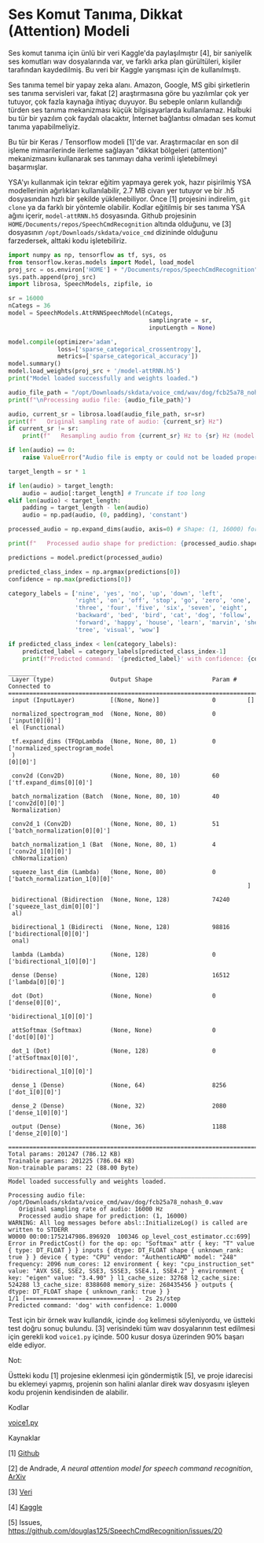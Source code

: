 # Ses Komut Tanıma, Dikkat (Attention) Modeli

Ses komut tanıma için ünlü bir veri Kaggle'da paylaşılmıştır [4], bir
saniyelik ses komutları wav dosyalarında var, ve farklı arka plan
gürültüleri, kişiler tarafından kaydedilmiş. Bu veri bir Kaggle yarışması
için de kullanılmıştı.

Ses tanıma temel bir yapay zeka alanı. Amazon, Google, MS gibi
şirketlerin ses tanıma servisleri var, fakat [2] araştırmasına göre bu
yazılımlar çok yer tutuyor, çok fazla kaynağa ihtiyaç duyuyor. Bu
sebeple onların kullandığı türden ses tanıma mekanizması küçük
bilgisayarlarda kullanılamaz. Halbuki bu tür bir yazılım çok faydalı
olacaktır, İnternet bağlantısı olmadan ses komut tanıma
yapabilmeliyiz.

Bu tür bir Keras / Tensorflow modeli [1]'de var. Araştırmacılar en son
dil işleme mimarilerinde ilerleme sağlayan "dikkat bölgeleri
(attention)" mekanizmasını kullanarak ses tanımayı daha verimli
işletebilmeyi başarmışlar.

YSA'yı kullanmak için tekrar eğitim yapmaya gerek yok, hazır
pişirilmiş YSA modellerinin ağırlıkları kullanılabilir, 2.7 MB civarı
yer tutuyor ve bir .h5 dosyasından hızlı bir şekilde
yüklenebiliyor. Önce [1] projesini indirelim, `git clone` ya da farklı
bir yöntemle olabilir. Kodlar eğitilmiş bir ses tanıma YSA ağını
içerir, `model-attRNN.h5` dosyasında.  Github projesinin
`HOME/Documents/repos/SpeechCmdRecognition` altında olduğunu, ve [3]
dosyasının `/opt/Downloads/skdata/voice_cmd` dizininde olduğunu farzedersek,
alttaki kodu işletebiliriz.

```python
import numpy as np, tensorflow as tf, sys, os
from tensorflow.keras.models import Model, load_model
proj_src = os.environ['HOME'] + "/Documents/repos/SpeechCmdRecognition"
sys.path.append(proj_src)
import librosa, SpeechModels, zipfile, io

sr = 16000
nCategs = 36
model = SpeechModels.AttRNNSpeechModel(nCategs,
                                        samplingrate = sr,
                                        inputLength = None) 

model.compile(optimizer='adam',
              loss=['sparse_categorical_crossentropy'],
              metrics=['sparse_categorical_accuracy'])
model.summary()
model.load_weights(proj_src + '/model-attRNN.h5')
print("Model loaded successfully and weights loaded.")

audio_file_path = "/opt/Downloads/skdata/voice_cmd/wav/dog/fcb25a78_nohash_0.wav"
print(f"\nProcessing audio file: {audio_file_path}")

audio, current_sr = librosa.load(audio_file_path, sr=sr)
print(f"   Original sampling rate of audio: {current_sr} Hz")
if current_sr != sr:
    print(f"   Resampling audio from {current_sr} Hz to {sr} Hz (model's expected SR).")

if len(audio) == 0:
    raise ValueError("Audio file is empty or could not be loaded properly.")

target_length = sr * 1 

if len(audio) > target_length:
    audio = audio[:target_length] # Truncate if too long
elif len(audio) < target_length:
    padding = target_length - len(audio)
    audio = np.pad(audio, (0, padding), 'constant')

processed_audio = np.expand_dims(audio, axis=0) # Shape: (1, 16000) for a 1-second clip

print(f"   Processed audio shape for prediction: {processed_audio.shape}")

predictions = model.predict(processed_audio)

predicted_class_index = np.argmax(predictions[0])
confidence = np.max(predictions[0])

category_labels = ['nine', 'yes', 'no', 'up', 'down', 'left',
                   'right', 'on', 'off', 'stop', 'go', 'zero', 'one', 'two',
                   'three', 'four', 'five', 'six', 'seven', 'eight',
                   'backward', 'bed', 'bird', 'cat', 'dog', 'follow',
                   'forward', 'happy', 'house', 'learn', 'marvin', 'sheila',
                   'tree', 'visual', 'wow']    

if predicted_class_index < len(category_labels):
    predicted_label = category_labels[predicted_class_index-1]
    print(f"Predicted command: '{predicted_label}' with confidence: {confidence:.4f}")
```

```
________
 Layer (type)                Output Shape                 Param #   Connected to                  
==================================================================================================
 input (InputLayer)          [(None, None)]               0         []                            
                                                                                                  
 normalized_spectrogram_mod  (None, None, 80)             0         ['input[0][0]']               
 el (Functional)                                                                                  
                                                                                                  
 tf.expand_dims (TFOpLambda  (None, None, 80, 1)          0         ['normalized_spectrogram_model
 )                                                                  [0][0]']                      
                                                                                                  
 conv2d (Conv2D)             (None, None, 80, 10)         60        ['tf.expand_dims[0][0]']      
                                                                                                  
 batch_normalization (Batch  (None, None, 80, 10)         40        ['conv2d[0][0]']              
 Normalization)                                                                                   
                                                                                                  
 conv2d_1 (Conv2D)           (None, None, 80, 1)          51        ['batch_normalization[0][0]'] 
                                                                                                  
 batch_normalization_1 (Bat  (None, None, 80, 1)          4         ['conv2d_1[0][0]']            
 chNormalization)                                                                                 
                                                                                                  
 squeeze_last_dim (Lambda)   (None, None, 80)             0         ['batch_normalization_1[0][0]'
                                                                    ]                             
                                                                                                  
 bidirectional (Bidirection  (None, None, 128)            74240     ['squeeze_last_dim[0][0]']    
 al)                                                                                              
                                                                                                  
 bidirectional_1 (Bidirecti  (None, None, 128)            98816     ['bidirectional[0][0]']       
 onal)                                                                                            
                                                                                                  
 lambda (Lambda)             (None, 128)                  0         ['bidirectional_1[0][0]']     
                                                                                                  
 dense (Dense)               (None, 128)                  16512     ['lambda[0][0]']              
                                                                                                  
 dot (Dot)                   (None, None)                 0         ['dense[0][0]',               
                                                                     'bidirectional_1[0][0]']     
                                                                                                  
 attSoftmax (Softmax)        (None, None)                 0         ['dot[0][0]']                 
                                                                                                  
 dot_1 (Dot)                 (None, 128)                  0         ['attSoftmax[0][0]',          
                                                                     'bidirectional_1[0][0]']     
                                                                                                  
 dense_1 (Dense)             (None, 64)                   8256      ['dot_1[0][0]']               
                                                                                                  
 dense_2 (Dense)             (None, 32)                   2080      ['dense_1[0][0]']             
                                                                                                  
 output (Dense)              (None, 36)                   1188      ['dense_2[0][0]']             
                                                                                                  
==================================================================================================
Total params: 201247 (786.12 KB)
Trainable params: 201225 (786.04 KB)
Non-trainable params: 22 (88.00 Byte)
__________________________________________________________________________________________________
Model loaded successfully and weights loaded.

Processing audio file: /opt/Downloads/skdata/voice_cmd/wav/dog/fcb25a78_nohash_0.wav
   Original sampling rate of audio: 16000 Hz
   Processed audio shape for prediction: (1, 16000)
WARNING: All log messages before absl::InitializeLog() is called are written to STDERR
W0000 00:00:1752147986.896920  100346 op_level_cost_estimator.cc:699] Error in PredictCost() for the op: op: "Softmax" attr { key: "T" value { type: DT_FLOAT } } inputs { dtype: DT_FLOAT shape { unknown_rank: true } } device { type: "CPU" vendor: "AuthenticAMD" model: "248" frequency: 2096 num_cores: 12 environment { key: "cpu_instruction_set" value: "AVX SSE, SSE2, SSE3, SSSE3, SSE4.1, SSE4.2" } environment { key: "eigen" value: "3.4.90" } l1_cache_size: 32768 l2_cache_size: 524288 l3_cache_size: 8388608 memory_size: 268435456 } outputs { dtype: DT_FLOAT shape { unknown_rank: true } }
1/1 [==============================] - 2s 2s/step
Predicted command: 'dog' with confidence: 1.0000
```

Test için bir örnek wav kullandık, içinde `dog` kelimesi söyleniyordu,
ve üstteki test doğru sonuç bulundu. [3] verisindeki tüm wav
dosyalarının test edilmesi için gerekli kod `voice1.py` içinde. 500
kusur dosya üzerinden 90% başarı elde ediyor.

Not:

Üstteki kodu [1] projesine eklenmesi için göndermiştik [5], ve proje
idarecisi bu eklemeyi yapmış, projenin son halini alanlar direk wav
dosyasını işleyen kodu projenin kendisinden de alabilir.

Kodlar

[voice1.py](voice1.py)

Kaynaklar

[1] [Github](https://github.com/douglas125/SpeechCmdRecognition)

[2] de Andrade, *A neural attention model for speech command recognition*,
    [ArXiv](https://arxiv.org/abs/1808.08929)

[3] [Veri](https://www.dropbox.com/scl/fi/7bjyicydyyurizi314qp8/google_voice_small.zip?rlkey=l5ibbx480jld79exvkwih3szr&st=ehyr58nt&raw=1)

[4] [Kaggle](https://www.kaggle.com/datasets/neehakurelli/google-speech-commands)

[5] Issues, https://github.com/douglas125/SpeechCmdRecognition/issues/20
